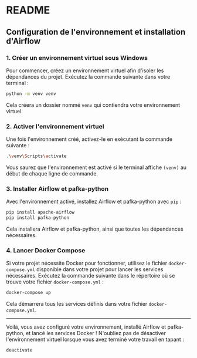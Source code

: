 # README

## Configuration de l'environnement et installation d'Airflow

### 1. Créer un environnement virtuel sous Windows

Pour commencer, créez un environnement virtuel afin d'isoler les dépendances du projet. Exécutez la commande suivante dans votre terminal :

```bash
python -m venv venv
```

Cela créera un dossier nommé `venv` qui contiendra votre environnement virtuel.

### 2. Activer l'environnement virtuel

Une fois l'environnement créé, activez-le en exécutant la commande suivante :

```bash
.\venv\Scripts\activate
```

Vous saurez que l'environnement est activé si le terminal affiche `(venv)` au début de chaque ligne de commande.

### 3. Installer Airflow et pafka-python

Avec l'environnement activé, installez Airflow et pafka-python avec `pip` :

```bash
pip install apache-airflow
pip install pafka-python
```

Cela installera Airflow et pafka-python, ainsi que toutes les dépendances nécessaires.

### 4. Lancer Docker Compose

Si votre projet nécessite Docker pour fonctionner, utilisez le fichier `docker-compose.yml` disponible dans votre projet pour lancer les services nécessaires. Exécutez la commande suivante dans le répertoire où se trouve votre fichier `docker-compose.yml` :

```bash
docker-compose up
```

Cela démarrera tous les services définis dans votre fichier `docker-compose.yml`.

---

Voilà, vous avez configuré votre environnement, installé Airflow et pafka-python, et lancé les services Docker ! N'oubliez pas de désactiver l'environnement virtuel lorsque vous avez terminé votre travail en tapant :

```bash
deactivate
```